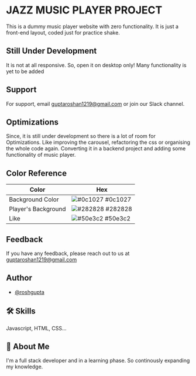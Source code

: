 
# JAZZ MUSIC PLAYER PROJECT

This is a dummy music player website with zero functionality. It is just a front-end layout, coded just for practice shake.




## Still Under Development

It is not at all responsive. So, open it on desktop only!
Many functionality is yet to be added




## Support

For support, email guptaroshan1219@gmail.com or join our Slack channel.




## Optimizations

Since, it is still under development so there is a lot of room for Optimizations. Like improving the carousel, refactoring the css or organising the whole code again.
Converting it in a backend project and adding some functionality of music player.



  ## Color Reference

| Color             | Hex                                                                     |
| ----------------- | ----------------------------------------------------------------------- |
| Background Color     | ![#0c1027](https://via.placeholder.com/10/0a192f?text=+)  #0c1027        |
| Player's Background     | ![#282828](https://via.placeholder.com/10/f8f8f8?text=+) #282828       |
| Like      | ![#50e3c2](https://via.placeholder.com/10/00b48a?text=+) #50e3c2        |





## Feedback

If you have any feedback, please reach out to us at guptaroshan1219@gmail.com




## Author

- [@roshgupta](https://github.com/roshgupta)




## 🛠 Skills
Javascript, HTML, CSS...




## 🚀 About Me
I'm a full stack developer and in a learning phase. So continously expanding my knowledge.

